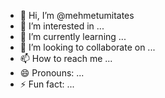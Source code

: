 - 👋 Hi, I’m @mehmetumitates
- 👀 I’m interested in ...
- 🌱 I’m currently learning ...
- 💞️ I’m looking to collaborate on ...
- 📫 How to reach me ...
- 😄 Pronouns: ...
- ⚡ Fun fact: ...

<!---
mehmetumitates/mehmetumitates is a ✨ special ✨ repository because its `README.md` (this file) appears on your GitHub profile.
You can click the Preview link to take a look at your changes.
--->

